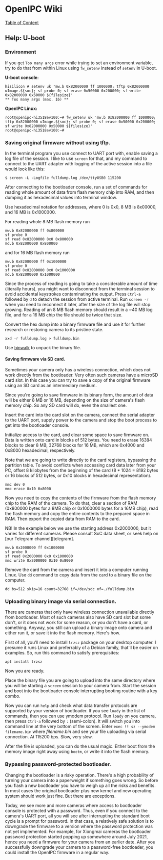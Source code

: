 # OpenIPC Wiki
[Table of Content](../index.md)

Help: U-boot
------------

### Environment

If you get `Too many args` error while trying to set an environment variable,
try to do that from within Linux using `fw_setenv` instead of `setenv` in U-boot.

__U-boot console:__
```
hisilicon # setenv uk 'mw.b 0x82000000 ff 1000000; tftp 0x82000000 uImage.${soc}; sf probe 0; sf erase 0x50000 0x200000; sf write 0x82000000 0x50000 ${filesize}'
** Too many args (max. 16) **
```

__OpenIPC Linux:__
```
root@openipc-hi3518ev100:~# fw_setenv uk 'mw.b 0x82000000 ff 1000000; tftp 0x82000000 uImage.${soc}; sf probe 0; sf erase 0x50000 0x200000; sf write 0x82000000 0x50000 ${filesize}'
root@openipc-hi3518ev100:~#
```

### Saving original firmware without using tftp.

In the terminal program you use connect to UART port with, enable saving a log
file of the session. I like to use `screen` for that, and my command to connect
to the UART adapter with logging of the active session into a file would look
like this:
```
$ screen -L -Logfile fulldump.log /dev/ttyUSB0 115200
```

After connecting to the bootloader console, run a set of commands for reading
whole amount of data from flash memory chip into RAM, and then dumping it as
hexadecimal values into terminal window.

Use hexadecimal notation for addresses, where 0 is 0x0, 8 MB is 8x00000, and
16 MB is 0x1000000. 

For reading whole 8 MB flash memory run 

```
mw.b 0x82000000 ff 0x800000
sf probe 0
sf read 0x82000000 0x0 0x800000
md.b 0x82000000 0x800000
```

and for 16 MB flash memory run

```
mw.b 0x82000000 ff 0x1000000
sf probe 0
sf read 0x82000000 0x0 0x1000000
md.b 0x82000000 0x1000000
```

Since the process of reading is going to take a considerable amount of time
(literally hours), you might want to disconnect from the terminal session to
avoid accidental keystrokes contaminating the output. Press `Ctrl-a` followed
by `d` to detach the session from active terminal. Run `screen -r` when you 
need to reconnect it later, after the size of the log file will stop growing.
Reading of an 8 MB flash memory should result in a ~40 MB log file, and for a
16 MB chip the file should be twice that size.

Convert the hex dump into a binary firmware file and use it for further research
or restoring camera to its pristine state.

```
xxd -r fulldump.log > fulldump.bin
```

Use [binwalk](https://github.com/ReFirmLabs/binwalk) to unpack the binary file.

#### Saving firmware via SD card.

Sometimes your camera only has a wireless connection, which does not work
directly from the bootloader. Very often such cameras have a microSD card slot.
In this case you can try to save a copy of the original firmware using an
SD card as an intermediary medium.

Since you're going to save firmware in its binary form, the amount of data will
be either 8 MB or 16 MB, depending on the size of camera's flash memory chip.
So any SD card will do, even the smallest one.

Insert the card into the card slot on the camera, connect the serial adapter to
the UART port, supply power to the camera and stop the boot process to get into
the bootloader console.

Initialize access to the card, and clear some space to save firmware on.
Data is written onto card in blocks of 512 bytes. You need to erase 16384 blocks
to clear 8 MB, 32768 blocks for 16 MB, which are 0x4000 and 0x8000 hexadecimal,
respectively.

Note that we are going to write directly to the card registers, bypassing the
partition table. To avoid conflicts when accessing card data later from your PC,
offset 8 kilobytes from the beginning of the card (8 * 1024 = 8192 bytes or 16
blocks of 512 bytes, or 0x10 blocks in hexadecimal representation).

```
mmc dev 0
mmc erase 0x10 0x8000
```

Now you need to copy the contents of the firmware from the flash memory chip to
the RAM of the camera. To do that, clear a section of RAM (0x800000 bytes for a
8MB chip or 0x1000000 bytes for a 16MB chip), read the flash memory and copy
the entire contents to the prepared space in RAM. Then export the copied data
from RAM to the card.

NB! In the example below we use the starting address 0x2000000, but it varies
for different cameras. Please consult SoC data sheet, or seek help on
[our Telegram channel][telegram].

```
mw.b 0x2000000 ff 0x1000000
sf probe 0
sf read 0x2000000 0x0 0x1000000
mmc write 0x2000000 0x10 0x8000
```

Remove the card from the camera and insert it into a computer running Linux.
Use `dd` command to copy data from the card to a binary file on the computer.

```
dd bs=512 skip=16 count=32768 if=/dev/sdc of=./fulldump.bin
```

### Uploading binary image via serial connection.

There are cameras that only have wireless connection unavailable directly from
bootloader. Most of such cameras also have SD card slot but some don't, or it does
not work for some reason, or you don't have a card, or something. Anyway, you still
can upload a binary image onto camera and either run it, or save it into the flash
memory. Here's how.

First of all, you'll need to install `lrzsz` package on your desktop computer.
I presume it runs Linux and preferrably of a Debian family, that'll be easier on 
examples. So, run this command to satisfy prerequisites:
```
apt install lrzsz
```
Now you are ready.

Place the binary file you are going to upload into the same directory where you will
be starting a `screen` session to your camera from. Start the session and boot into
the bootloader console interrupting booting routine with a key combo.

Now you can run `help` and check what data transfer protocols are supported by your 
version of bootloader. If you see `loady` in the list of commands, then you can use
ymodem protocol. Run `loady` on you camera, then press `Ctrl-a` followed by `:` 
(semi-colon). It will switch you into command line at the very bottom of the screen.
Enter `exec !! sz --ymodem filename.bin` where _filename.bin_ and see your file
uploading via serial connection. At 115200 bps. Slow, very slow.

After the file is uploaded, you can do the usual magic. Either boot from the memory
image right away using `bootm`, or write it into the flash memory.


### Bypassing password-protected bootloader.

Changing the bootloader is a risky operation. There's a high probability of
turning your camera into a paperweight if something goes wrong. So before you
flash a new bootloader you have to weigh up all the risks and benefits. In most
cases the original bootloader plus new kernel and new operating system should
work just fine. But there are exceptions.

Today, we see more and more cameras where access to bootloader console is
protected with a password. Thus, even if you connect to the camera's UART port,
all you will see after interrupting the standard boot cycle is a prompt for
password. In that case, a relatively safe solution is to downgrade the firmware
to a version where the password protection was not yet implemented. For example,
for Xiongmai cameras the bootloader password protection started popping up
somewhere around July 2021, hence you need a firmware for your camera from an
earlier date. After you successfully downgrade your camera to a password-free
bootloader, you could install the OpenIPC firmware in a regular way.
